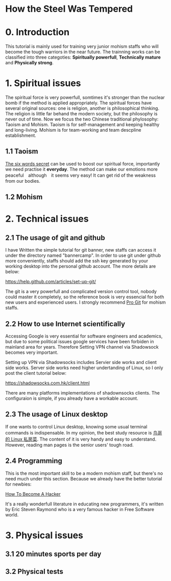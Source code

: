 # How the Steel Was Tempered #

# 0. Introduction #

This tutorial is mainly used for training very junior mohism staffs who will become the tough warriors in the near future. The trainning works can be classified into three categoties: **Spiritually powerfull**, **Technically mature** and **Physically strong**.

# 1. Spiritual issues #

The spiritual force is very powerfull, somtimes it's stronger than the nuclear bomb if the method is applied appropriately. The spiritual forces have several original sources: one is religion, another is philosophical thinking. The religion is little far behand the modern society, but the philosophy is never out of time. Now we focus the two Chinese traditional phylosophy: Taoism and Mohism. Taoism is for self-management and keeping healthy and long-living. Mohism is for team-working and team descpline establishment.

## 1.1 Taoism ##

[The six words secret](https://github.com/Mohism-Research/Super-Taoism-Archives/blob/master/six-words-secret.md) can be used to boost our spiritual force, importantly we need practise it **everyday**. The method can make our emotions more peaceful　although　it seems very easy! It can get rid of the weakness from our bodies.

## 1.2 Mohism ##

# 2. Technical issues #

## 2.1 The usage of git and github ##

I have Written the simple tutorial for git banner, new staffs can access it under the directory named "bannercamp". In order to use git under github more conveniently, staffs should add the ssh key generated by your working desktop into the personal github account. The more details are below:

https://help.github.com/articles/set-up-git/

The git is a very powerfull and complicated version control tool, nobody could master it completely, so the reference book is very essencial for both new users and experienced users. I strongly recommend [Pro Git](https://git-scm.com/book/zh/v2) for mohism staffs.

## 2.2 How to use Internet scientifically ##

Accessing Google is very essential for software engineers and academics, but due to some political issues google services have been forbiden in mainland area for years. Therefore Setting VPN channel via Shadowsock becomes very important.

Setting up VPN via Shadowsocks includes Servier side works and client side works. Server side works need higher undertanding of Linux, so I only post the client tutorial below:

https://shadowsocks.com.hk/client.html

There are many platforms implementations of shadownsocks clients. The configuraion is simple, if you already have a workable account.

## 2.3 The usage of Linux desktop ##

If one wants to control Linux desktop, knowing some usual terminal commands is indispensable. In my opinion, the best study resource is [鸟哥的 Linux 私房菜](http://cn.linux.vbird.org/). The content of it is very handy and easy to understand. However, reading man pages is the senior users' tough road.

## 2.4 Programming ##

This is the most important skill to be a modern mohism staff, but there's no need much under this section. Because we already have the better tutorial for newbies:

[How To Become A Hacker](http://catb.org/~esr/faqs/hacker-howto.html#basic_skills)

It's a really wonderfull literature in educating new programmers, it's written by Eric Steven Raymond who is a very famous hacker in Free Software world.

# 3. Physical issues #

## 3.1 20 minutes sports per day ##

## 3.2 Physical tests ##
